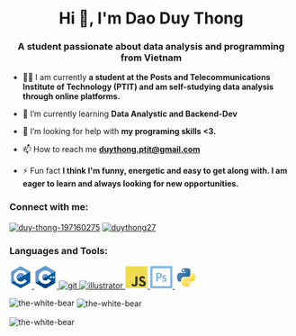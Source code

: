 <h1 align="center">Hi 👋, I'm Dao Duy Thong</h1>
<h3 align="center">A student passionate about data analysis and programming from Vietnam</h3>

- 🔭🏫 I am currently **a student at the Posts and Telecommunications Institute of Technology (PTIT) and am self-studying data analysis through online platforms.**

- 🌱 I’m currently learning **Data Analystic and Backend-Dev**

- 🤝 I’m looking for help with **my programing skills <3.**

- 📫 How to reach me **duythong.ptit@gmail.com**

- ⚡ Fun fact **I think I'm funny, energetic and easy to get along with. I am eager to learn and always looking for new opportunities.**

<h3 align="left">Connect with me:</h3>
<p align="left">
<a href="https://linkedin.com/in/duy-thong-197160275" target="blank"><img align="center" src="https://raw.githubusercontent.com/rahuldkjain/github-profile-readme-generator/master/src/images/icons/Social/linked-in-alt.svg" alt="duy-thong-197160275" height="30" width="40" /></a>
<a href="https://fb.com/duythong27" target="blank"><img align="center" src="https://raw.githubusercontent.com/rahuldkjain/github-profile-readme-generator/master/src/images/icons/Social/facebook.svg" alt="duythong27" height="30" width="40" /></a>
</p>

<h3 align="left">Languages and Tools:</h3>
<p align="left"> <a href="https://www.cprogramming.com/" target="_blank" rel="noreferrer"> <img src="https://raw.githubusercontent.com/devicons/devicon/master/icons/c/c-original.svg" alt="c" width="40" height="40"/> </a> <a href="https://www.w3schools.com/cpp/" target="_blank" rel="noreferrer"> <img src="https://raw.githubusercontent.com/devicons/devicon/master/icons/cplusplus/cplusplus-original.svg" alt="cplusplus" width="40" height="40"/> </a> <a href="https://git-scm.com/" target="_blank" rel="noreferrer"> <img src="https://www.vectorlogo.zone/logos/git-scm/git-scm-icon.svg" alt="git" width="40" height="40"/> </a> <a href="https://www.adobe.com/in/products/illustrator.html" target="_blank" rel="noreferrer"> <img src="https://www.vectorlogo.zone/logos/adobe_illustrator/adobe_illustrator-icon.svg" alt="illustrator" width="40" height="40"/> </a> <a href="https://developer.mozilla.org/en-US/docs/Web/JavaScript" target="_blank" rel="noreferrer"> <img src="https://raw.githubusercontent.com/devicons/devicon/master/icons/javascript/javascript-original.svg" alt="javascript" width="40" height="40"/> </a> <a href="https://www.photoshop.com/en" target="_blank" rel="noreferrer"> <img src="https://raw.githubusercontent.com/devicons/devicon/master/icons/photoshop/photoshop-line.svg" alt="photoshop" width="40" height="40"/> </a> <a href="https://www.python.org" target="_blank" rel="noreferrer"> <img src="https://raw.githubusercontent.com/devicons/devicon/master/icons/python/python-original.svg" alt="python" width="40" height="40"/> </a> </p>

<p><img align="left" src="https://github-readme-stats.vercel.app/api/top-langs?username=the-white-bear&show_icons=true&locale=en&layout=compact" alt="the-white-bear" /></p>

<p>&nbsp;<img align="center" src="https://github-readme-stats.vercel.app/api?username=the-white-bear&show_icons=true&locale=en" alt="the-white-bear" /></p>

<p><img align="center" src="https://github-readme-streak-stats.herokuapp.com/?user=the-white-bear&" alt="the-white-bear" /></p>
